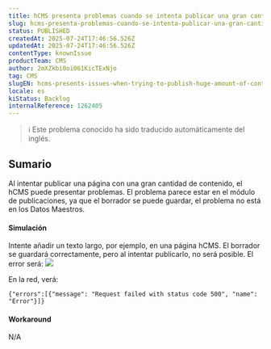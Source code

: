 ```yaml
---
title: hCMS presenta problemas cuando se intenta publicar una gran cantidad de contenido
slug: hcms-presenta-problemas-cuando-se-intenta-publicar-una-gran-cantidad-de-contenido
status: PUBLISHED
createdAt: 2025-07-24T17:46:56.526Z
updatedAt: 2025-07-24T17:46:56.526Z
contentType: knownIssue
productTeam: CMS
author: 2mXZkbi0oi061KicTExNjo
tag: CMS
slugEN: hcms-presents-issues-when-trying-to-publish-huge-amount-of-content
locale: es
kiStatus: Backlog
internalReference: 1262405
---
```


>ℹ️ Este problema conocido ha sido traducido automáticamente del inglés.

## Sumario


Al intentar publicar una página con una gran cantidad de contenido, el hCMS puede presentar problemas. El problema parece estar en el módulo de publicaciones, ya que el borrador se puede guardar, el problema no está en los Datos Maestros.


#### Simulación


Intente añadir un texto largo, por ejemplo, en una página hCMS. El borrador se guardará correctamente, pero al intentar publicarlo, no será posible. El error será:
 ![](https://vtexhelp.zendesk.com/attachments/token/YmERJsiEpxbtpSzCa7heytRjs/?name=image.png)

En la red, verá:

    {"errors":[{"message": "Request failed with status code 500", "name": "Error"}]}




#### Workaround


N/A



